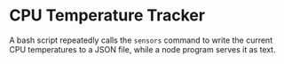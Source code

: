 # CPU Temperature Tracker
A bash script repeatedly calls the `sensors` command to write the current CPU temperatures to a JSON file, while a node program serves it as text.
